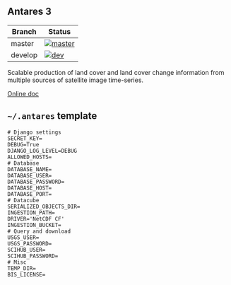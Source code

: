 ## Antares 3

| Branch | Status |
| --- | --- |
| master  | [![master](https://travis-ci.org/CONABIO/antares3.png?branch=master)](https://travis-ci.org/CONABIO/antares3) | 
| develop | [![dev](https://travis-ci.org/CONABIO/antares3.png?branch=develop)](https://travis-ci.org/CONABIO/antares3) | 


Scalable production of land cover and land cover change information from multiple sources of satellite image time-series.

[Online doc](https://conabio.github.io/antares3/)


## `~/.antares` template

```
# Django settings
SECRET_KEY=
DEBUG=True
DJANGO_LOG_LEVEL=DEBUG
ALLOWED_HOSTS=
# Database
DATABASE_NAME=
DATABASE_USER=
DATABASE_PASSWORD=
DATABASE_HOST=
DATABASE_PORT=
# Datacube
SERIALIZED_OBJECTS_DIR=
INGESTION_PATH=
DRIVER='NetCDF CF'
INGESTION_BUCKET=
# Query and download
USGS_USER=
USGS_PASSWORD=
SCIHUB_USER=
SCIHUB_PASSWORD=
# Misc
TEMP_DIR=
BIS_LICENSE=
```

